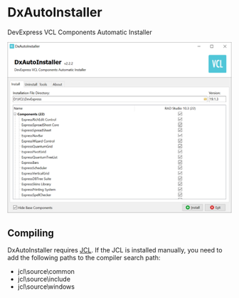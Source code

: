 # DxAutoInstaller
DevExpress VCL Components Automatic Installer

![DxAutoInstaller](Resources/Images/DxAutoInstaller.png)

## Compiling
DxAutoInstaller requires [JCL](https://github.com/project-jedi/jcl). If the JCL is installed manually, you need to add the following paths to the compiler search path:
* jcl\source\common
* jcl\source\include
* jcl\source\windows
